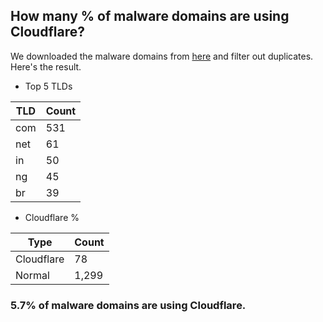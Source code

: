 ## How many % of malware domains are using Cloudflare?


We downloaded the malware domains from [here](https://urlhaus.abuse.ch) and filter out duplicates.
Here's the result.


[//]: # (start replacement)


- Top 5 TLDs

| TLD | Count |
| --- | --- |
| com | 531 |
| net | 61 |
| in | 50 |
| ng | 45 |
| br | 39 |


- Cloudflare %

| Type | Count |
| --- | --- |
| Cloudflare | 78 |
| Normal | 1,299 |


### 5.7% of malware domains are using Cloudflare.